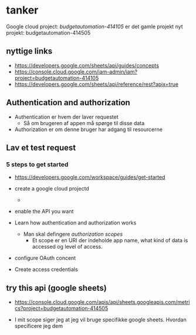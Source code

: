 # tanker


Google cloud project: *budgetautomation-414105* er det gamle projekt
nyt projekt: budgetautomation-414505

## nyttige links

- https://developers.google.com/sheets/api/guides/concepts
- https://console.cloud.google.com/iam-admin/iam?project=budgetautomation-414105
- https://developers.google.com/sheets/api/reference/rest?apix=true

## Authentication and authorization

- Authentication er hvem der laver requestet
  - Så om brugeren af appen må spørge til disse data
- Authorization er om denne bruger har adgang til resourcerne

## Lav et test request

### 5 steps to get started
- https://developers.google.com/workspace/guides/get-started

- create a google cloud projectd

  - 

- enable the API you want

- Learn how authentication and authorization works

  - Man skal defingere *authorization scopes*
    - Et scope er en URI der indeholde app name, what kind of data is accessed og level of access.

- configure OAuth concent

- Create access credentials
  
## try this api (google sheets)

- https://console.cloud.google.com/apis/api/sheets.googleapis.com/metrics?project=budgetautomation-414505

- I mit scope siger jeg at jeg vil bruge specifikke google sheets. Hvordan specificere jeg dem

